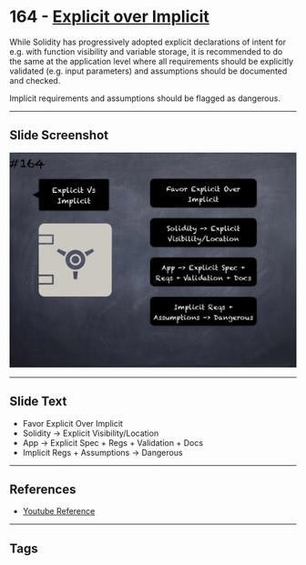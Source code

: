 # 164 - [Explicit over Implicit](Explicit%20over%20Implicit.md)
While Solidity has progressively adopted explicit declarations of intent for e.g. with function visibility and variable storage, it is recommended to do the same at the application level where all requirements should be explicitly validated (e.g. input parameters) and assumptions should be documented and checked. 

Implicit requirements and assumptions should be flagged as dangerous.
___
## Slide Screenshot
![0164.png](../../images/5.%20Pitfalls%20and%20Best%20Practices%20201/164.png)
___
## Slide Text
- Favor Explicit Over Implicit
- Solidity -> Explicit Visibility/Location
- App -> Explicit Spec + Regs + Validation + Docs
- Implicit Regs + Assumptions -> Dangerous
___
## References
- [Youtube Reference](https://youtu.be/IVbEIbIpWUY?t=239)
___
## Tags